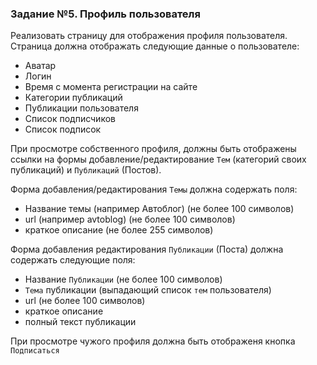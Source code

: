 ### Задание №5. Профиль пользователя

Реализовать страницу для отображения профиля пользователя. Страница должна отображать
следующие данные о пользователе:
- Аватар
- Логин
- Время с момента регистрации на сайте
- Категории публикаций
- Публикации пользователя
- Список подписчиков
- Список подписок

При просмотре собственного профиля, должны быть отображены ссылки на формы
добавление/редактирование `Тем` (категорий своих публикаций) и `Публикаций` (Постов).

Форма добавления/редактирования `Темы` должна содержать поля:

- Название темы (например Автоблог) (не более 100 символов)
- url (например avtoblog) (не более 100 символов)
- краткое описание (не более 255 символов)

Форма добавления редактирования `Публикации` (Поста) должна содержать следующие поля:

- Название `Публикации` (не более 100 символов)
- `Тема` публикации (выпадающий список  `тем` пользователя)
- url (не более 100 символов)
- краткое описание
- полный текст публикации

При просмотре чужого профиля должна быть отображеня кнопка `Подписаться`